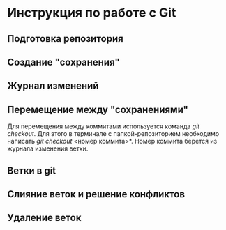 # Инструкция по работе с Git

## Подготовка репозитория

## Создание "сохранения"

## Журнал изменений


## Перемещение между "сохранениями"
Для перемещения между коммитами используется команда *git checkout*. Для этого в терминале с папкой-репозиторием необходимо написать *git checkout* <номер коммита>*. Номер коммита берется из журнала изменения ветки.
## Ветки в git

## Слияние веток и решение конфликтов

## Удаление веток